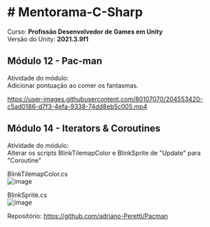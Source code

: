 # # Mentorama-C-Sharp

Curso: **Profissão Desenvolvedor de Games em Unity**<br/>
Versão do Unity: **2021.3.9f1**<br/>

## Módulo 12 - **Pac-man**<br/>

Atividade do módulo:<br/>
Adicionar pontuação ao comer os fantasmas.<br/>


https://user-images.githubusercontent.com/80107070/204553420-c5ad0186-d7f3-4efa-9338-74dd8eb5c005.mp4


## Módulo 14 - **Iterators & Coroutines**<br/>

Atividade do módulo:<br/>
Alterar os scripts BlinkTilemapColor e BlinkSprite de "Update" para "Coroutine"

BlinkTilemapColor.cs<br/>
![image](https://user-images.githubusercontent.com/80107070/205086913-0abc970f-c2bc-44e1-a7ce-39ec78678122.png)<br/>

BlinkSprite.cs<br/>
![image](https://user-images.githubusercontent.com/80107070/205086978-92961307-bf08-4fd6-8b2a-d7aad95cecfc.png)<br/>


Repositório: https://github.com/adriano-Peretti/Pacman
